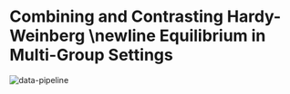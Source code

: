 # Combining and Contrasting Hardy-Weinberg \newline Equilibrium  in Multi-Group Settings

![data-pipeline](https://github.com/jaffaromain/1kgp-HWE-JR/assets/64853264/5f411423-3efc-4a00-a4b6-86372b57c847)

